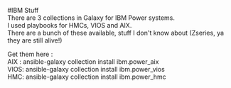 #IBM Stuff  
There are 3 collections in Galaxy for IBM Power systems.   
I used playbooks for HMCs, VIOS and AIX.  
There are a bunch of these available, stuff I don't know about (Zseries, ya they are still alive!)  
  
Get them here :  
AIX : ansible-galaxy collection install ibm.power_aix  
VIOS: ansible-galaxy collection install ibm.power_vios  
HMC: ansible-galaxy collection install ibm.power_hmc  

